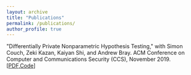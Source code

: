 ```yaml
---
layout: archive
title: "Publications"
permalink: /publications/
author_profile: true
---
```


<!--- {% if author.googlescholar %}
  You can also find my articles on <u><a href="{{author.googlescholar}}">my Google Scholar profile</a>.</u>
{% endif %}

{% include base_path %}

{% for post in site.publications reversed %}
  {% include archive-single.html %}
{% endfor %} -->

"Differentially Private Nonparametric Hypothesis Testing," with Simon Couch, Zeki Kazan, Kaiyan Shi, and Andrew Bray. ACM Conference on Computer and Communications Security (CCS), November 2019. [[PDF](https://arxiv.org/abs/1903.09364),[Code](https://github.com/simonpcouch/non-pm-dpht)]
